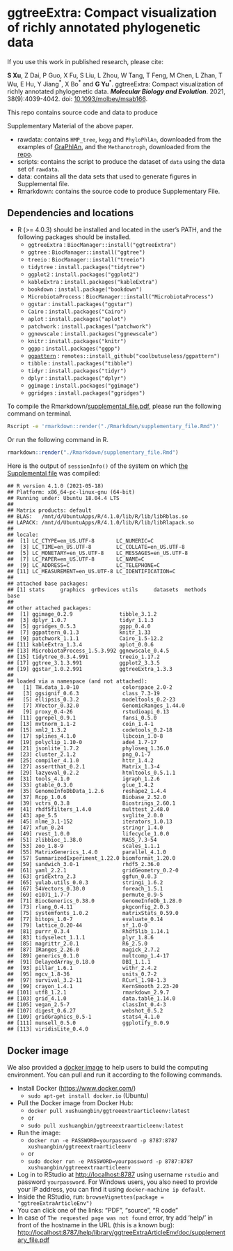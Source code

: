 <!-- README.md is generated from README.Rmd. Please edit that file -->

# ggtreeExtra: Compact visualization of richly annotated phylogenetic data

If you use this work in published research, please cite:

**S Xu**, Z Dai, P Guo, X Fu, S Liu, L Zhou, W Tang, T Feng, M Chen, L
Zhan, T Wu, E Hu, Y Jiang<sup>\*</sup>, X Bo<sup>\*</sup> and **G
Yu**<sup>\*</sup>. ggtreeExtra: Compact visualization of richly
annotated phylogenetic data. ***Molecular Biology and Evolution***.
2021, 38(9):4039-4042. doi:
[10.1093/molbev/msab166](https://doi.org/10.1093/molbev/msab166).

This repo contains source code and data to produce
<!--Manuscript and-->Supplementary Material of the above paper.

  - rawdata: contains `HMP_tree`, `kegg` and `PhyloPhlAn`, downloaded
    from the examples of
    [GraPhlAn](https://github.com/biobakery/graphlan/tree/master/examples),
    and the `Methanotroph`, downloaded from the
    [repo](https://github.com/TheWrightonLab/Methanotroph_rpS3Analyses_SmithWrighton2018).
  - scripts: contains the script to produce the dataset of `data` using
    the data set of `rawdata`.
  - data: contains all the data sets that used to generate figures in
    Supplemental file.
  - Rmarkdown: contains the source code to produce Supplementary File.

## Dependencies and locations

<!-- - GNU Make should be located in the user’s PATH -->
<!-- - Python (2 or 3) should be installed and located in the user’s PATH -->
<!--and `Biopython` also should be installed. -->

  - R (\>= 4.0.3) should be installed and located in the user’s PATH,
    and the following packages should be installed.
      - `ggtreeExtra` : `BiocManager::install("ggtreeExtra")`
      - `ggtree` : `BiocManager::install("ggtree")`
      - `treeio` : `BiocManager::install("treeio")`
      - `tidytree` : `install.packages("tidytree")`
      - `ggplot2` : `install.packages("ggplot2")`
      - `kableExtra` : `install.packages("kableExtra")`
      - `bookdown` : `install.package("bookdown")`
      - `MicrobiotaProcess` :
        `BiocManager::install("MicrobiotaProcess")`
      - `ggstar` : `install.packages("ggstar")`
      - `Cairo` : `install.packages("Cairo")`
      - `aplot` : `install.packages("aplot")`
      - `patchwork` : `install.packages("patchwork")`
      - `ggnewscale` : `install.packages("ggnewscale")`
      - `knitr` : `install.packages("knitr")`
      - `ggpp` : `install.packages("ggpp")`
      - [`ggpattern`](https://github.com/coolbutuseless/ggpattern) :
        `remotes::install_github("coolbutuseless/ggpattern")`
      - `tibble` : `install.packages("tibble")`
      - `tidyr` : `install.packages("tidyr")`
      - `dplyr` : `install.packages("dplyr")`
      - `ggimage` : `install.packages("ggimage")`
      - `ggridges` : `install.packages("ggridges")`

To compile the <!-- Rmarkdown/manuscript.docx and -->
Rmarkdown/[supplemental\_file.pdf](Rmarkdown/supplementary_file.pdf),
please run the following command on terminal.

<!-- ```r
make manuscript && make supple 
``` -->

``` bash
Rscript -e 'rmarkdown::render("./Rmarkdown/supplementary_file.Rmd")'
```

Or run the following command in R.

``` r
rmarkdown::render("./Rmarkdown/supplementary_file.Rmd")
```

Here is the output of `sessionInfo()` of the system on which [the
Supplemental file](Rmarkdown/supplementary_file.pdf) was compiled:

    ## R version 4.1.0 (2021-05-18)
    ## Platform: x86_64-pc-linux-gnu (64-bit)
    ## Running under: Ubuntu 18.04.4 LTS
    ## 
    ## Matrix products: default
    ## BLAS:   /mnt/d/UbuntuApps/R/4.1.0/lib/R/lib/libRblas.so
    ## LAPACK: /mnt/d/UbuntuApps/R/4.1.0/lib/R/lib/libRlapack.so
    ## 
    ## locale:
    ##  [1] LC_CTYPE=en_US.UTF-8       LC_NUMERIC=C              
    ##  [3] LC_TIME=en_US.UTF-8        LC_COLLATE=en_US.UTF-8    
    ##  [5] LC_MONETARY=en_US.UTF-8    LC_MESSAGES=en_US.UTF-8   
    ##  [7] LC_PAPER=en_US.UTF-8       LC_NAME=C                 
    ##  [9] LC_ADDRESS=C               LC_TELEPHONE=C            
    ## [11] LC_MEASUREMENT=en_US.UTF-8 LC_IDENTIFICATION=C       
    ## 
    ## attached base packages:
    ## [1] stats     graphics  grDevices utils     datasets  methods   base     
    ## 
    ## other attached packages:
    ##  [1] ggimage_0.2.9               tibble_3.1.2               
    ##  [3] dplyr_1.0.7                 tidyr_1.1.3                
    ##  [5] ggridges_0.5.3              ggpp_0.4.0                 
    ##  [7] ggpattern_0.1.3             knitr_1.33                 
    ##  [9] patchwork_1.1.1             Cairo_1.5-12.2             
    ## [11] kableExtra_1.3.4            aplot_0.0.6                
    ## [13] MicrobiotaProcess_1.5.3.992 ggnewscale_0.4.5           
    ## [15] tidytree_0.3.4.991          treeio_1.17.2              
    ## [17] ggtree_3.1.3.991            ggplot2_3.3.5              
    ## [19] ggstar_1.0.2.991            ggtreeExtra_1.3.3          
    ## 
    ## loaded via a namespace (and not attached):
    ##   [1] TH.data_1.0-10              colorspace_2.0-2           
    ##   [3] ggsignif_0.6.3              class_7.3-19               
    ##   [5] ellipsis_0.3.2              modeltools_0.2-23          
    ##   [7] XVector_0.32.0              GenomicRanges_1.44.0       
    ##   [9] proxy_0.4-26                rstudioapi_0.13            
    ##  [11] ggrepel_0.9.1               fansi_0.5.0                
    ##  [13] mvtnorm_1.1-2               coin_1.4-1                 
    ##  [15] xml2_1.3.2                  codetools_0.2-18           
    ##  [17] splines_4.1.0               libcoin_1.0-8              
    ##  [19] polyclip_1.10-0             ade4_1.7-17                
    ##  [21] jsonlite_1.7.2              phyloseq_1.36.0            
    ##  [23] cluster_2.1.2               png_0.1-7                  
    ##  [25] compiler_4.1.0              httr_1.4.2                 
    ##  [27] assertthat_0.2.1            Matrix_1.3-4               
    ##  [29] lazyeval_0.2.2              htmltools_0.5.1.1          
    ##  [31] tools_4.1.0                 igraph_1.2.6               
    ##  [33] gtable_0.3.0                glue_1.4.2                 
    ##  [35] GenomeInfoDbData_1.2.6      reshape2_1.4.4             
    ##  [37] Rcpp_1.0.6                  Biobase_2.52.0             
    ##  [39] vctrs_0.3.8                 Biostrings_2.60.1          
    ##  [41] rhdf5filters_1.4.0          multtest_2.48.0            
    ##  [43] ape_5.5                     svglite_2.0.0              
    ##  [45] nlme_3.1-152                iterators_1.0.13           
    ##  [47] xfun_0.24                   stringr_1.4.0              
    ##  [49] rvest_1.0.0                 lifecycle_1.0.0            
    ##  [51] zlibbioc_1.38.0             MASS_7.3-54                
    ##  [53] zoo_1.8-9                   scales_1.1.1               
    ##  [55] MatrixGenerics_1.4.0        parallel_4.1.0             
    ##  [57] SummarizedExperiment_1.22.0 biomformat_1.20.0          
    ##  [59] sandwich_3.0-1              rhdf5_2.36.0               
    ##  [61] yaml_2.2.1                  gridGeometry_0.2-0         
    ##  [63] gridExtra_2.3               ggfun_0.0.3                
    ##  [65] yulab.utils_0.0.3           stringi_1.6.2              
    ##  [67] S4Vectors_0.30.0            foreach_1.5.1              
    ##  [69] e1071_1.7-7                 permute_0.9-5              
    ##  [71] BiocGenerics_0.38.0         GenomeInfoDb_1.28.0        
    ##  [73] rlang_0.4.11                pkgconfig_2.0.3            
    ##  [75] systemfonts_1.0.2           matrixStats_0.59.0         
    ##  [77] bitops_1.0-7                evaluate_0.14              
    ##  [79] lattice_0.20-44             sf_1.0-0                   
    ##  [81] purrr_0.3.4                 Rhdf5lib_1.14.1            
    ##  [83] tidyselect_1.1.1            plyr_1.8.6                 
    ##  [85] magrittr_2.0.1              R6_2.5.0                   
    ##  [87] IRanges_2.26.0              magick_2.7.2               
    ##  [89] generics_0.1.0              multcomp_1.4-17            
    ##  [91] DelayedArray_0.18.0         DBI_1.1.1                  
    ##  [93] pillar_1.6.1                withr_2.4.2                
    ##  [95] mgcv_1.8-36                 units_0.7-2                
    ##  [97] survival_3.2-11             RCurl_1.98-1.3             
    ##  [99] crayon_1.4.1                KernSmooth_2.23-20         
    ## [101] utf8_1.2.1                  rmarkdown_2.9.7            
    ## [103] grid_4.1.0                  data.table_1.14.0          
    ## [105] vegan_2.5-7                 classInt_0.4-3             
    ## [107] digest_0.6.27               webshot_0.5.2              
    ## [109] gridGraphics_0.5-1          stats4_4.1.0               
    ## [111] munsell_0.5.0               ggplotify_0.0.9            
    ## [113] viridisLite_0.4.0

## Docker image

We also provided a [docker
image](https://hub.docker.com/r/xushuangbin/ggtreeextraarticleenv) to
help users to build the computing environment. You can pull and run it
according to the following commands.

  - Install Docker (<https://www.docker.com/>)
      - `sudo apt-get install docker.io` (Ubuntu)
  - Pull the Docker image from Docker Hub:
      - `docker pull xushuangbin/ggtreeextraarticleenv:latest`
      - or
      - `sudo pull xushuangbin/ggtreeextraarticleenv:latest`
  - Run the image:
      - `docker run -e PASSWORD=yourpassword -p 8787:8787
        xushuangbin/ggtreeextraarticleenv`
      - or
      - `sudo docker run -e PASSWORD=yourpassword -p 8787:8787
        xushuangbin/ggtreeextraarticleenv`
  - Log in to RStudio at <http://localhost:8787> using username
    `rstudio` and password `yourpassword`. For Windows users, you also
    need to provide your IP address, you can find it using
    `docker-machine ip default`.
  - Inside the RStudio, run: `browseVignettes(package =
    "ggtreeExtraArticleEnv")`
  - You can click one of the links: “PDF”, “source”, “R code”
  - In case of `The requested page was not found` error, try add ‘help/’
    in front of the hostname in the URL (this is a known bug):
    <http://localhost:8787/help/library/ggtreeExtraArticleEnv/doc/supplementary_file.pdf>
